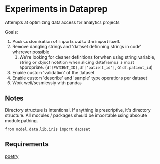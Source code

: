 # Experiments in Dataprep

Attempts at optimizing data access for analytics projects.

Goals:
1. Push customization of imports out to the import itself.
2. Remove dangling strings and 'dataset definining strings in code' wherever possible
   1. We're looking for cleaner definitions for when using string_variable, string or object notation when slicing dataframes is most appropriate. (`df[PATIENT_ID]`, `df['patient_id']`, or `df.patient_id`)
3. Enable custom 'validation' of the dataset
4. Enable custom 'describe' and 'sample' type operations per dataset
5. Work well/seamlessly with pandas

## Notes

Directory structure is intentional.  If anything is prescriptive, it's directory structure.  All modules / packages should be importable using absolute module pathing.

`from model.data.lib.iris import dataset`

## Requirements

[poetry](https://python-poetry.org/)
